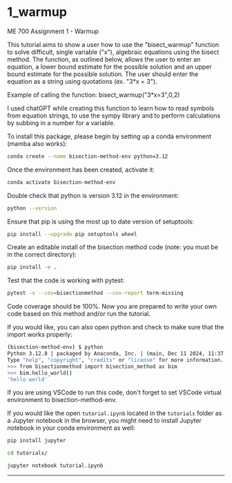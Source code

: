 # 1_warmup
ME 700 Assignment 1 - Warmup 

This tutorial aims to show a user how to use the "bisect_warmup" function to solve difficult, single variable ("x"), algebraic equations using the bisect method. The function, as outlined below, allows the user to enter an equation, a lower bound estimate for the possible solution and an upper bound estimate for the possible solution. The user should enter the equation as a string using quotations (ex. "3*x = 3"). 

Example of calling the function:
bisect_warmup("3*x=3",0,2)

I used chatGPT while creating this function to learn how to read symbols from equation strings, to use the sympy library and to perform calculations by subbing in a number for a variable.

To install this package, please begin by setting up a conda environment (mamba also works):
```bash
conda create --name bisection-method-env python=3.12
```
Once the environment has been created, activate it:

```bash
conda activate bisection-method-env
```
Double check that python is version 3.12 in the environment:
```bash
python --version
```
Ensure that pip is using the most up to date version of setuptools:
```bash
pip install --upgrade pip setuptools wheel
```
Create an editable install of the bisection method code (note: you must be in the correct directory):
```bash
pip install -e .
```
Test that the code is working with pytest:
```bash
pytest -v --cov=bisectionmethod --cov-report term-missing
```
Code coverage should be 100%. Now you are prepared to write your own code based on this method and/or run the tutorial. 

If you would like, you can also open python and check to make sure that the import works properly:
```bash
(bisection-method-env) $ python
Python 3.12.8 | packaged by Anaconda, Inc. | (main, Dec 11 2024, 11:37:13) [Clang 14.0.6 ] on darwin
Type "help", "copyright", "credits" or "license" for more information.
>>> from bisectionmethod import bisection_method as bim
>>> bim.hello_world()
'hello world'
```
If you are using VSCode to run this code, don't forget to set VSCode virtual environment to bisection-method-env.

If you would like the open `tutorial.ipynb` located in the `tutorials` folder as a Jupyter notebook in the browser, you might need to install Jupyter notebook in your conda environment as well:
```bash
pip install jupyter
```
```bash
cd tutorials/
```
```bash
jupyter notebook tutorial.ipynb
```
---

